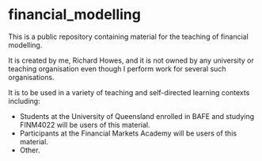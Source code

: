 # financial_modelling
This is a public repository containing material for the teaching of financial modelling.

It is created by me, Richard Howes, and it is not owned by any university or teaching organisation even though I perform work for several such organisations.

It is to be used in a variety of teaching and self-directed learning contexts including: 
- Students at the University of Queensland enrolled in BAFE and studying FINM4022 will be users of this material.
- Participants at the Financial Markets Academy will be users of this material.
- Other.

